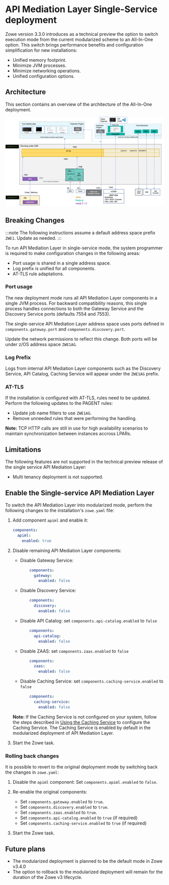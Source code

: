 # API Mediation Layer Single-Service deployment

Zowe version 3.3.0 introduces as a technical preview the option to switch execution mode from the current modularized scheme to an All-In-One option.
This switch <!--"Execution of xyz though the Monulith method ..."-->brings performance benefits and configuration simplification for new installations:

* Unified memory footprint. <!--Please add the benefit of this. -->
* Minimize JVM processes. 
* Minimize networking operations.
* Unified configuration options.

## Architecture

This section contains an overview of the architecture of the All-In-One deployment.

![Zowe API ML Single-service Architecture Diagram](../../images/common/zowe-architecture-apiml-single-service.png)
<!-- TODO
Diagram
Data flows
Use the example from the current architecture diagram?
 -->

## Breaking Changes

:::note
The following instructions assume a default address space prefix `ZWE1`. Update as needed.
:::

To run API Mediation Layer in single-service mode, the system programmer is required to make configuration changes in the following areas:

* Port usage is shared in a single address space. <!-- I think we should remove "is shared in a single address spece" as this information should be detailed in the corresponding section below.-->
* Log prefix is unified for all components. <!--Similarly, "is unified for all components" should be explained in the corresponding section. -->
* AT-TLS rule adaptations.

### Port usage

The new deployment mode <!--The Modulth single-service mode --> runs all API Mediation Layer components in a single JVM process. <!-- Please add a single sentence about the benefit of using a single JVM process.-->For backward compatibility reasons, this single process handles connections to both the Gateway Service and the Discovery Service ports (defaults 7554 and 7553).

The single-service API Mediation Layer address space uses ports defined in `components.gateway.port` and `components.discovery.port`.

Update the network permissions to reflect this change. Both ports will be under z/OS address space `ZWE1AG`. <!-- Can we please include a codeblock example of this configuration? -->

### Log Prefix

Logs from internal API Mediation Layer components such as the Discovery Service, API Catalog, Caching Service will appear under the `ZWE1AG` prefix.
<!-- Can we please include a log example? -->

### AT-TLS

If the installation is configured with AT-TLS, rules need to be updated. Perform the following updates to the PAGENT rules:

* Update job name filters to use `ZWE1AG`.
* Remove unneeded rules that were performing the handling. 

<!--We need to include an example of these PAGENT rules configuration -->

**Note:** TCP HTTP calls are still in use for high availability scenarios to maintain synchronization between instances accross LPARs.

## Limitations

The following features are not supported in the technical preview release of the single service API Mediation Layer:

* Multi tenancy deployment is not supported. <!-- is this the full list of non-supported fuctions? If so, we'll change the way this is described to a single sentence. -->

## Enable the Single-service API Mediation Layer

To switch the API Mediation Layer into modularized mode, perform the following changes to the installation's `zowe.yaml` file:

1. Add component `apiml` and enable it: <!-- Please add where specifically in the yaml. -->

    ```yaml
    components:
      apiml:
        enabled: true
    ```

2. Disable remaining API Mediation Layer components:

    * Disable Gateway Service:

        ```yaml
            components:
              gateway:
                enabled: false
        ```

    * Disable Discovery Service:

        ```yaml
            components:
              discovery:
                enabled: false
        ```

    * Disable API Catalog: set `components.api-catalog.enabled` to `false`

        ```yaml
            components:
              api-catalog:
                enabled: false
        ```

    * Disable ZAAS: set `components.zaas.enabled` to `false`

        ```yaml
            components:
              zaas:
                enabled: false
        ```

    * Disable Caching Service: set `components.caching-service.enabled` to `false`

        ```yaml
            components:
              caching-service:
                enabled: false
        ```

    **Note:** If the Caching Service is not configured on your system, follow the steps described in [Using the Caching Service](./api-mediation-caching-service.md) to configure the Caching Service. The Caching Service is enabled by default in the modularized deployment of API Mediation Layer.

3. Start the Zowe task.

### Rolling back changes

It is possible to revert to the original deployment mode by switching back the changes in `zowe.yaml`:

1. Disable the `apiml` component:
    Set `components.apiml.enabled` to `false`.

2. Re-enable the original components:

   * Set `components.gateway.enabled` to `true`.
   * Set `components.discovery.enabled` to `true`.
   * Set `components.zaas.enabled` to `true`.
   * Set `components.api-catalog.enabled` to `true` (if required)
   * Set `components.caching-service.enabled` to `true` (if required)

3. Start the Zowe task.

## Future plans

* The modularized deployment is planned to be the default mode in Zowe v3.4.0
* The option to rollback to the modularized deployment will remain for the duration of the Zowe v3 lifecycle.
